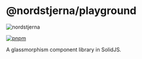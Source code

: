 # @nordstjerna/playground

![nordstjerna](https://assets.solidjs.com/banner?type=Nordstjerna&background=tiles&project=%20)

[![pnpm](https://img.shields.io/badge/maintained%20with-pnpm-cc00ff.svg?style=for-the-badge&logo=pnpm)](https://pnpm.io/)

A glassmorphism component library in SolidJS.
